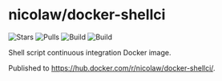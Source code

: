 # nicolaw/docker-shellci

![Stars](https://img.shields.io/docker/stars/nicolaw/docker-shellci.svg) ![Pulls](https://img.shields.io/docker/pulls/nicolaw/docker-shellci.svg) ![Build](https://img.shields.io/docker/automated/nicolaw/docker-shellci.svg) ![Build](https://img.shields.io/docker/build/nicolaw/docker-shellci.svg)

Shell script continuous integration Docker image.

Published to https://hub.docker.com/r/nicolaw/docker-shellci/.
